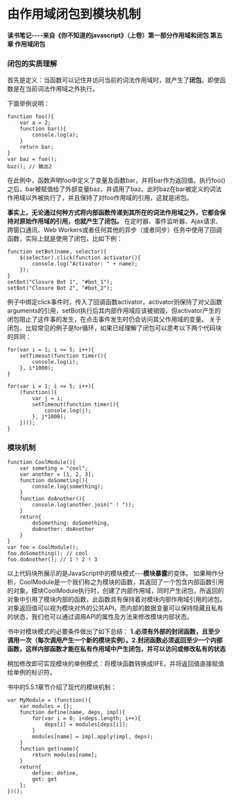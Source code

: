 # 由作用域闭包到模块机制
#### 读书笔记----来自《你不知道的javascript》（上卷）第一部分作用域和闭包 第五章 作用域闭包

### 闭包的实质理解
首先是定义：当函数可以记住并访问当前的词法作用域时，就产生了**闭包**。即使函数是在当前词法作用域之外执行。

下面举例说明：
```
function foo(){
    var a = 2;
    function bar(){
        console.log(a);
    }
    return bar;
}
var baz = foo();
baz(); // 输出2
```
在此例中，函数声明foo中定义了变量及函数bar，并将bar作为返回值。执行foo()之后，bar被赋值给了外部变量baz，并调用了baz。此时baz在bar被定义的词法作用域以外被执行了，并且保持了对foo作用域的引用，这就是闭包。

**事实上，无论通过何种方式将内部函数传递到其所在的词法作用域之外，它都会保持对原始作用域的引用，也就产生了闭包。** 在定时器、事件监听器、Ajax请求、跨窗口通讯、Web Workers或者任何其他的异步（或者同步）任务中使用了回调函数，实际上就是使用了闭包，比如下例：
```
function setBot(name, selector){
    $(selector).click(function activator(){
        console.log("Activator: " + name);
    });
}
setBot("Closure Bot 1", "#bot_1");
setBot("Closure Bot 2", "#bot_2");
```
例子中绑定click事件时，传入了回调函数activator，activator则保持了对父函数arguments的引用，setBot执行后其内部作用域应该被销毁，但activator产生的闭包阻止了这件事的发生，在点击事件发生时仍会访问其父作用域的变量。
关于闭包，比较常见的例子是for循环，如果已经理解了闭包可以思考以下两个代码块的异同：
```
for(var i = 1; i <= 5; i++){
    setTimeout(function timer(){
        console.log(i);
    }, i*1000);
}
```
```
for(var i = 1; i <= 5; i++){
    (function(){
        var j = i;
        setTimeout(function timer(){
            console.log(j);
        }, j*1000);
    })();
}
```
### 模块机制
```
function CoolModule(){
    var someting = "cool";
    var another = [1, 2, 3];
    function doSometing(){
        console.log(something);
    }
    function doAnother(){
        console.log(another.join(" ! "));
    }
    return{
        doSomething: doSomething,
        doAnother: doAnother
    }
}
var foo = CoolModule();
foo.doSomething(); // cool
foo.doAnother(); // 1 ! 2 ! 3
```
以上代码块所展示的是JavaScript中的模块模式---**模块暴露**的变体。
如果稍作分析，CoolModule是一个我们称之为模块的函数，其返回了一个包含内部函数引用的对象。模块CoolModule执行时，创建了内部作用域，同时产生闭包，所返回的对象中引用了模块内部的函数，此函数具有保持着对模块内部作用域引用的闭包。对象返回值可以视为模块对外的公共API，而内部的数据变量可以保持隐藏且私有的状态，我们也可以通过调用API的属性及方法来修改模块内部状态。

书中对模块模式的必要条件做出了如下总结：
**1.必须有外部的封闭函数，且至少调用一次（每次调用产生一个新的模块实例）。2.封闭函数必须返回至少一个内部函数，这样内部函数才能在私有作用域中产生闭包，并可以访问或修改私有的状态** 

稍加修改即可实现模块的单例模式：将模块函数转换成IIFE，并将返回值直接赋值给单例的标识符。

书中的5.5.1章节介绍了现代的模块机制：
```
var MyModule = (function(){
    var modules = {};
    function define(name, deps, impl){
        for(var i = 0; i<deps.length; i++){
            deps[i] = modules[deps[i]];
        }
        modules[name] = impl.apply(impl, deps);
    }
    function get(name){
        return modules[name];
    }
    return{
        define: define,
        get: get
    };
})();
```